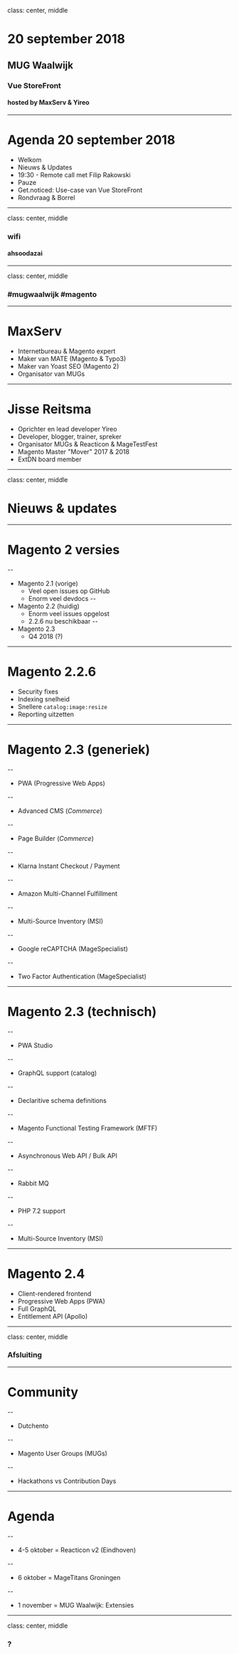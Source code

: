 class: center, middle
# 20 september 2018
## MUG Waalwijk
### Vue StoreFront
#### hosted by MaxServ & Yireo

---
# Agenda 20 september 2018
- Welkom 
- Nieuws & Updates
- 19:30 - Remote call met Filip Rakowski
- Pauze
- Get.noticed: Use-case van Vue StoreFront
- Rondvraag & Borrel

---
class: center, middle
### wifi
#### ahsoodazai

---
class: center, middle
### #mugwaalwijk #magento

---
# MaxServ
- Internetbureau & Magento expert
- Maker van MATE (Magento & Typo3)
- Maker van Yoast SEO (Magento 2)
- Organisator van MUGs

---
# Jisse Reitsma
- Oprichter en lead developer Yireo
- Developer, blogger, trainer, spreker
- Organisator MUGs & Reacticon & MageTestFest
- Magento Master "Mover" 2017 & 2018
- ExtDN board member

---
class: center, middle
# Nieuws & updates

---
# Magento 2 versies

--
- Magento 2.1 (vorige)
    - Veel open issues op GitHub
    - Enorm veel devdocs
--
- Magento 2.2 (huidig)
    - Enorm veel issues opgelost
    - 2.2.6 nu beschikbaar
--
- Magento 2.3
    - Q4 2018 (?)

---
# Magento 2.2.6
- Security fixes
- Indexing snelheid
- Snellere `catalog:image:resize`
- Reporting uitzetten

---
# Magento 2.3 (generiek)

--
- PWA (Progressive Web Apps)

--
- Advanced CMS (*Commerce*)

--
- Page Builder (*Commerce*)

--
- Klarna Instant Checkout / Payment

--
- Amazon Multi-Channel Fulfillment

--
- Multi-Source Inventory (MSI)

--
- Google reCAPTCHA (MageSpecialist)

--
- Two Factor Authentication (MageSpecialist)

---
# Magento 2.3 (technisch)

--
- PWA Studio

--
- GraphQL support (catalog)

--
- Declaritive schema definitions

--
- Magento Functional Testing Framework (MFTF)

--
- Asynchronous Web API / Bulk API

--
- Rabbit MQ

--
- PHP 7.2 support

--
- Multi-Source Inventory (MSI)

---
# Magento 2.4
- Client-rendered frontend
- Progressive Web Apps (PWA)
- Full GraphQL
- Entitlement API (Apollo)

---
class: center, middle
### Afsluiting

---
# Community

--
- Dutchento

--
- Magento User Groups (MUGs)

--
- Hackathons vs Contribution Days

---
# Agenda

--
- 4-5 oktober = Reacticon v2 (Eindhoven)

--
- 6 oktober = MageTitans Groningen

--
- 1 november = MUG Waalwijk: Extensies

---
class: center, middle
### ?


